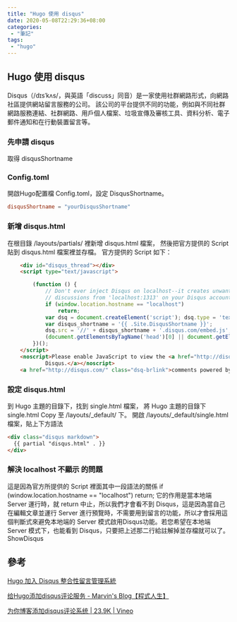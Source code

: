 ```yaml
---
title: "Hugo 使用 disqus"
date: 2020-05-08T22:29:36+08:00
categories:
 - "筆記"
tags:
 - "hugo"
---
```


## Hugo 使用 disqus

Disqus（/dɪsˈkʌs/，與英語「discuss」同音）是一家使用社群網路形式，向網路社區提供網站留言服務的公司。
該公司的平台提供不同的功能，例如與不同社群網路服務連結、社群網路、用戶個人檔案、垃圾宣傳及審核工具、資料分析、電子郵件通知和在行動裝置留言等。

<!--more-->


### 先申請 disqus

取得 disqusShortname

### Config.toml

開啟Hugo配置檔 Config.toml，設定 DisqusShortname。

```toml
disqusShortname = "yourDisqusShortname"
```

### 新增 disqus.html

在根目錄 /layouts/partials/ 裡新增 disqus.html 檔案，
然後把官方提供的 Script 貼到 disqus.html 檔案裡並存檔。
官方提供的 Script 如下：

```html
    <div id="disqus_thread"></div>
    <script type="text/javascript">

        (function () {
            // Don't ever inject Disqus on localhost--it creates unwanted
            // discussions from 'localhost:1313' on your Disqus account...
            if (window.location.hostname == "localhost")
                return;
            var dsq = document.createElement('script'); dsq.type = 'text/javascript'; dsq.async = true;
            var disqus_shortname = '{{ .Site.DisqusShortname }}';
            dsq.src = '//' + disqus_shortname + '.disqus.com/embed.js';
            (document.getElementsByTagName('head')[0] || document.getElementsByTagName('body')[0]).appendChild(dsq);
        })();
    </script>
    <noscript>Please enable JavaScript to view the <a href="http://disqus.com/?ref_noscript">comments powered by
            Disqus.</a></noscript>
    <a href="http://disqus.com/" class="dsq-brlink">comments powered by <span class="logo-disqus">Disqus</span></a>

```

### 設定  disqus.html

到 Hugo 主題的目錄下，找到 single.html 檔案，
將 Hugo 主題的目錄下 single.html Copy 至 /layouts/_default/ 下。
開啟 /layouts/_default/single.html 檔案，貼上下方語法

```html
<div class="disqus markdown">
  {{ partial "disqus.html" . }}
</div>
```

### 解決 localhost 不顯示 的問題

這是因為官方所提供的 Script 裡面其中一段語法的關係
if (window.location.hostname == "localhost")
  return;
它的作用是當本地端 Server 運行時，就 return 中止，所以我們才會看不到 Disqus，這是因為當自己在編輯文章並運行 Server 進行預覽時，不需要用到留言的功能，所以才會採用這個判斷式來避免本地端的 Server 模式啟用Disqus功能。若您希望在本地端 Server 模式下，也能看到 Disqus，只要把上述那二行給註解掉並存檔就可以了。
ShowDisqus


## 參考

[Hugo 加入 Disqus 整合性留言管理系統](https://coreychen71.github.io/posts/2019-05/hugoadddisqus/)  

[给Hugo添加disqus评论服务 - Marvin's Blog【程式人生】](https://zh4ui.net/post/2017-04-20-hugo-with-disqus/)  

[为你博客添加disqus评论系统 | 23.9K | Vineo](https://vineo.cn/config-disqus.html)
